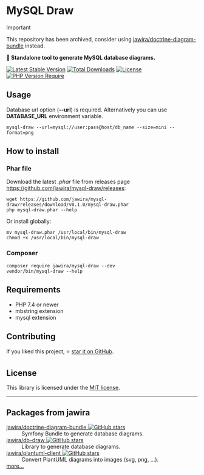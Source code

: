 # MySQL Draw

> [!IMPORTANT]
> This repository has been archived, consider
> using [jawira/doctrine-diagram-bundle](https://github.com/jawira/doctrine-diagram-bundle) instead.

**📐 Standalone tool to generate MySQL database diagrams.**

[![Latest Stable Version](http://poser.pugx.org/jawira/mysql-draw/v)](https://packagist.org/packages/jawira/mysql-draw)
[![Total Downloads](http://poser.pugx.org/jawira/mysql-draw/downloads)](https://packagist.org/packages/jawira/mysql-draw)
[![License](http://poser.pugx.org/jawira/mysql-draw/license)](https://packagist.org/packages/jawira/mysql-draw)
[![PHP Version Require](http://poser.pugx.org/jawira/mysql-draw/require/php)](https://packagist.org/packages/jawira/mysql-draw)

## Usage

Database url option (**--url**) is required. Alternatively you can use
**DATABASE_URL** environment variable.

```console
mysql-draw --url=mysql://user:pass@host/db_name --size=mini --format=png
```

## How to install

### Phar file

Download the latest _.phar_ file from releases page <https://github.com/jawira/mysql-draw/releases>:

```console
wget https://github.com/jawira/mysql-draw/releases/download/v0.1.0/mysql-draw.phar
php mysql-draw.phar --help
```

Or install globally:

```console
mv mysql-draw.phar /usr/local/bin/mysql-draw
chmod +x /usr/local/bin/mysql-draw
```

### Composer

```console
composer require jawira/mysql-draw --dev
vendor/bin/mysql-draw --help
```

## Requirements

- PHP 7.4 or newer
- mbstring extension
- mysql extension

## Contributing

If you liked this project, ⭐ [star it on GitHub](https://github.com/jawira/mysql-draw).

## License

This library is licensed under the [MIT license](LICENSE.md).


***

## Packages from jawira

<dl>

<dt>
    <a href="https://packagist.org/packages/jawira/doctrine-diagram-bundle">jawira/doctrine-diagram-bundle
    <img alt="GitHub stars" src="https://badgen.net/github/stars/jawira/doctrine-diagram-bundle?icon=github"/></a>
</dt>
<dd>Symfony Bundle to generate database diagrams.</dd>

<dt>
    <a href="https://packagist.org/packages/jawira/db-draw">jawira/db-draw
    <img alt="GitHub stars" src="https://badgen.net/github/stars/jawira/db-draw?icon=github"/></a>
</dt>
<dd>Library to generate database diagrams.</dd>

<dt>
    <a href="https://packagist.org/packages/jawira/plantuml-client"> jawira/plantuml-client
    <img alt="GitHub stars" src="https://badgen.net/github/stars/jawira/plantuml-client?icon=github"/></a>
</dt>
<dd>Convert PlantUML diagrams into images (svg, png, ...).</dd>

<dt><a href="https://packagist.org/packages/jawira/">more...</a></dt>
</dl>
